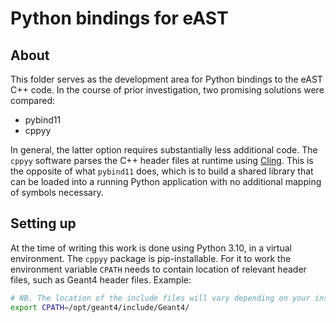 # Python bindings for eAST

## About
This folder serves as the development area for Python bindings to the eAST C++ code.
In the course of prior investigation, two promising solutions were compared:
* pybind11
* cppyy

In general, the latter option requires substantially less additional code.
The `cppyy` software parses the C++ header files at runtime using [Cling](https://github.com/vgvassilev/cling).
This is the opposite of what `pybind11` does, which is to build a shared library that can be loaded
into a running Python application with no additional mapping of symbols necessary.

## Setting up

At the time of writing this work is done using Python 3.10, in a virtual environment.
The `cppyy` package is pip-installable. For it to work the environment variable `CPATH`
needs to contain location of relevant header files, such as Geant4 header files.
Example:
```bash
# NB. The location of the include files will vary depending on your installation
export CPATH=/opt/geant4/include/Geant4/
```

